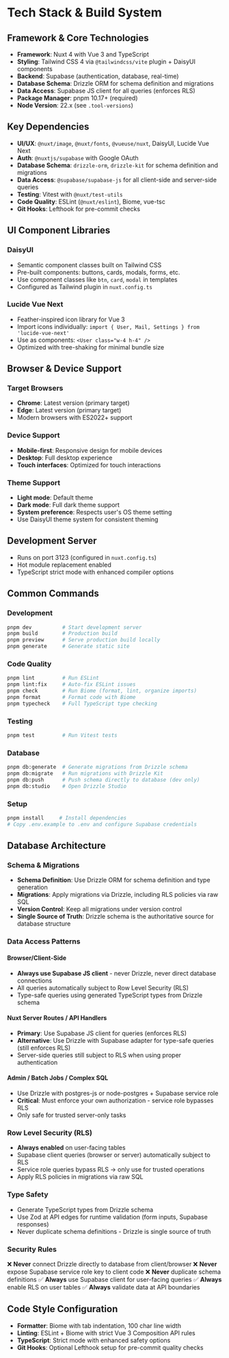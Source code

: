 # Tech Stack & Build System

## Framework & Core Technologies

- **Framework**: Nuxt 4 with Vue 3 and TypeScript
- **Styling**: Tailwind CSS 4 via `@tailwindcss/vite` plugin + DaisyUI components
- **Backend**: Supabase (authentication, database, real-time)
- **Database Schema**: Drizzle ORM for schema definition and migrations
- **Data Access**: Supabase JS client for all queries (enforces RLS)
- **Package Manager**: pnpm 10.17+ (required)
- **Node Version**: 22.x (see `.tool-versions`)

## Key Dependencies

- **UI/UX**: `@nuxt/image`, `@nuxt/fonts`, `@vueuse/nuxt`, DaisyUI, Lucide Vue Next
- **Auth**: `@nuxtjs/supabase` with Google OAuth
- **Database Schema**: `drizzle-orm`, `drizzle-kit` for schema definition and migrations
- **Data Access**: `@supabase/supabase-js` for all client-side and server-side queries
- **Testing**: Vitest with `@nuxt/test-utils`
- **Code Quality**: ESLint (`@nuxt/eslint`), Biome, vue-tsc
- **Git Hooks**: Lefthook for pre-commit checks

## UI Component Libraries

### DaisyUI

- Semantic component classes built on Tailwind CSS
- Pre-built components: buttons, cards, modals, forms, etc.
- Use component classes like `btn`, `card`, `modal` in templates
- Configured as Tailwind plugin in `nuxt.config.ts`

### Lucide Vue Next

- Feather-inspired icon library for Vue 3
- Import icons individually: `import { User, Mail, Settings } from 'lucide-vue-next'`
- Use as components: `<User class="w-4 h-4" />`
- Optimized with tree-shaking for minimal bundle size

## Browser & Device Support

### Target Browsers

- **Chrome**: Latest version (primary target)
- **Edge**: Latest version (primary target)
- Modern browsers with ES2022+ support

### Device Support

- **Mobile-first**: Responsive design for mobile devices
- **Desktop**: Full desktop experience
- **Touch interfaces**: Optimized for touch interactions

### Theme Support

- **Light mode**: Default theme
- **Dark mode**: Full dark theme support
- **System preference**: Respects user's OS theme setting
- Use DaisyUI theme system for consistent theming

## Development Server

- Runs on port 3123 (configured in `nuxt.config.ts`)
- Hot module replacement enabled
- TypeScript strict mode with enhanced compiler options

## Common Commands

### Development

```bash
pnpm dev          # Start development server
pnpm build        # Production build
pnpm preview      # Serve production build locally
pnpm generate     # Generate static site
```

### Code Quality

```bash
pnpm lint         # Run ESLint
pnpm lint:fix     # Auto-fix ESLint issues
pnpm check        # Run Biome (format, lint, organize imports)
pnpm format       # Format code with Biome
pnpm typecheck    # Full TypeScript type checking
```

### Testing

```bash
pnpm test         # Run Vitest tests
```

### Database

```bash
pnpm db:generate  # Generate migrations from Drizzle schema
pnpm db:migrate   # Run migrations with Drizzle Kit
pnpm db:push      # Push schema directly to database (dev only)
pnpm db:studio    # Open Drizzle Studio
```

### Setup

```bash
pnpm install     # Install dependencies
# Copy .env.example to .env and configure Supabase credentials
```

## Database Architecture

### Schema & Migrations

- **Schema Definition**: Use Drizzle ORM for schema definition and type generation
- **Migrations**: Apply migrations via Drizzle, including RLS policies via raw SQL
- **Version Control**: Keep all migrations under version control
- **Single Source of Truth**: Drizzle schema is the authoritative source for database structure

### Data Access Patterns

#### Browser/Client-Side

- **Always use Supabase JS client** - never Drizzle, never direct database connections
- All queries automatically subject to Row Level Security (RLS)
- Type-safe queries using generated TypeScript types from Drizzle schema

#### Nuxt Server Routes / API Handlers

- **Primary**: Use Supabase JS client for queries (enforces RLS)
- **Alternative**: Use Drizzle with Supabase adapter for type-safe queries (still enforces RLS)
- Server-side queries still subject to RLS when using proper authentication

#### Admin / Batch Jobs / Complex SQL

- Use Drizzle with postgres-js or node-postgres + Supabase service role
- **Critical**: Must enforce your own authorization - service role bypasses RLS
- Only safe for trusted server-only tasks

### Row Level Security (RLS)

- **Always enabled** on user-facing tables
- Supabase client queries (browser or server) automatically subject to RLS
- Service role queries bypass RLS → only use for trusted operations
- Apply RLS policies in migrations via raw SQL

### Type Safety

- Generate TypeScript types from Drizzle schema
- Use Zod at API edges for runtime validation (form inputs, Supabase responses)
- Never duplicate schema definitions - Drizzle is single source of truth

### Security Rules

❌ **Never** connect Drizzle directly to database from client/browser
❌ **Never** expose Supabase service role key to client code
❌ **Never** duplicate schema definitions
✅ **Always** use Supabase client for user-facing queries
✅ **Always** enable RLS on user tables
✅ **Always** validate data at API boundaries

## Code Style Configuration

- **Formatter**: Biome with tab indentation, 100 char line width
- **Linting**: ESLint + Biome with strict Vue 3 Composition API rules
- **TypeScript**: Strict mode with enhanced safety options
- **Git Hooks**: Optional Lefthook setup for pre-commit quality checks
